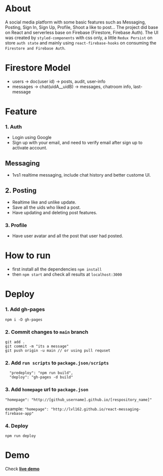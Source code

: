 # About
A social media platform with some basic features such as Messaging, Posting, Sign In, Sign Up, Profile, Shoot a like to post...
The project did base on React and serverless base on Firebase (Firestore, Firebase Auth).
The UI was created by `styled-components` with css only, a little `Redux Persist` on store `auth state` and mainly using `react-firebase-hooks` on consuming the `Firestore and Firebase Auth`.
# Firestore Model
- users -> doc(user id) -> posts, audit, user-info
- messages -> chat(uidA__uidB) -> messages, chatroom info, last-message
# Feature
### 1. Auth
- Login using Google
- Sign up with your email, and need to verify email after sign up to activate account.
## Messaging
- 1vs1 realtime messaging, include chat history and better custome UI.
## 2. Posting
- Realtime like and unlike update.
- Save all the uids who liked a post.
- Have updating and deleting post features.
### 3. Profile
- Have user avatar and all the post that user had posted.
# How to run
- first install all the dependencies
``` npm install ```
- then ``` npm start ``` and check all results at `localhost:3000` 
# Deploy 
### 1. Add gh-pages
```npm i -D gh-pages```
### 2. Commit changes to `main` branch
```
git add .
git commit -m "its a message"
git push origin -u main // or using pull requset
```
### 2. Add `run scripts` to `package.json/scripts`
```
  "predeploy": "npm run build",
  "deploy": "gh-pages -d build"
```
### 3. Add `homepage` url to `package.json`
```
"homepage": "http://[github_username].github.io/[respository_name]"
```
example: ```"homepage": "http://lvl162.github.io/react-messaging-firebase-app"```
### 4. Deploy
```npm run deploy```
# Demo
Check [**live demo**](https://lvl162.github.io/react-messaging-firebase-app)
